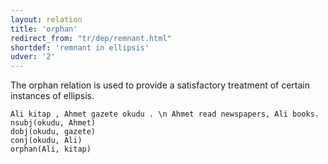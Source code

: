 ```yaml
---
layout: relation
title: 'orphan'
redirect_from: "tr/dep/remnant.html"
shortdef: 'remnant in ellipsis'
udver: '2'
---
```


The orphan relation is used to provide a satisfactory treatment of certain instances of ellipsis.


~~~ sdparse
Ali kitap , Ahmet gazete okudu . \n Ahmet read newspapers, Ali books.
nsubj(okudu, Ahmet)
dobj(okudu, gazete)
conj(okudu, Ali)
orphan(Ali, kitap)
~~~
<!-- Interlanguage links updated Ne 5. května 2024, 18:21:42 CEST -->
